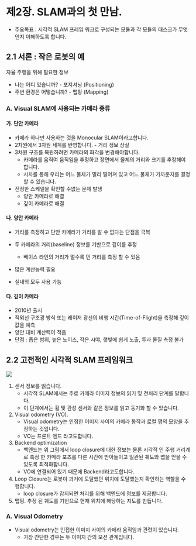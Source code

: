 # 제2장. SLAM과의 첫 만남.

- 주요목표 : 시각적 SLAM 프레임 워크로 구성되는 모듈과 각 모듈의 태스크가 무엇인지 이해하도록 합니다.


## 2.1 서론 : 작은 로봇의 예

자율 주행을 위해 필요한 정보 
- 나는 어디 있습니까? - 포지셔닝 (Positioning)
- 주변 환경은 어떻습니까? - 맵핑 (Mapping)


### A. Visual SLAM에 사용되는 카메라 종류 

#### 가. 단안 카메라 

- 카메라 하나만 사용하는 것을 Monocular SLAM이라고합니다.
- 2차원에서 3차원 세계를 반영합니다. - 거리 정보 상실 
- 3차원 구조를 복원하려면 카메라의 화각을 변경해야합니다.
    - 카메라를 움직여 움직임을 추정하고 장면에서 물체의 거리와 크기를 추정해야 합니다.
    - 시차를 통해 우리는 어느 물체가 멀리 떨어져 있고 어느 물체가 가까운지를 결정할 수 있습니다.
- 진정한 스케일을 확인할 수없는 문제 발생 
    - 양안 카메라로 해결
    - 깊이 카메라로 해결 
    
#### 나. 양안 카메라 

- 거리를 측정하고 단안 카메라가 거리를 알 수 없다는 단점을 극복

- 두 카메라의 거리(baseline) 정보를 기반으로 깊이를 추정 
    - 베이스 라인의 거리가 멀수록 먼 거리를 측정 할 수 있음
- 많은 계산능력 필요 
- 실내외 모두 사용 가능 

#### 다. 깊이 카메라 

- 2010년 출시 
- 적외선 구조광 방식 또는 레이저 광선의 비행 시간(Time-of-Flight)을 측정해 깊이 값을 예측
- 양안 대비 계산력이 적음 
- 단점 : 좁은 범위, 높은 노이즈, 작은 시야, 햇빛에 쉽게 노출, 투과 물질 측정 불가


## 2.2 고전적인 시각적 SLAM 프레임워크

![](https://i.imgur.com/djkhm7Y.png)

1. 센서 정보를 읽습니다. 
    - 시각적 SLAM에서는 주로 카메라 이미지 정보의 읽기 및 전처리 단계를 말합니다. 
    - 이 단계에서는 휠 및 관성 센서와 같은 정보를 읽고 동기화 할 수 있습니다.
2. Visual odometry (VO). 
    - Visual odometry는 인접한 이미지 사이의 카메라 동작과 로컬 맵의 모양을 추정하는 것입니다. 
    - VO는 프론트 엔드 라고도합니다.
3. Backend optimization
    - 백엔드는 위 그림에서 loop closure에 대한 정보는 물론 시각적 인 주행 거리계로 측정 한 카메라 포즈를 다른 시간에 받아들이고 일관된 궤도와 맵을 얻을 수 있도록 최적화합니다. 
    - VO에 연결되어 있기 때문에 Backend라고도합니다.
4. Loop Closure는 로봇이 과거에 도달했던 위치에 도달했는지 확인하는 역할을 수행합니다. 
    - loop closure가 감지되면 처리를 위해 백엔드에 정보를 제공합니다.
5. 맵핑. 추정 된 궤도를 기반으로 현재 위치에 해당하는 지도를 만듭니다.


### A. Visual Odometry

- Visual odometry는 인접한 이미지 사이의 카메라 움직임과 관련이 있습니다. 
    - 가장 간단한 경우는 두 이미지 간의 모션 관계입니다.



























